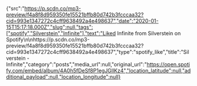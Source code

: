{"src":"https://p.scdn.co/mp3-preview/f4a8f8d959350fe15521bffb80d742b3fcccaa32?cid=993e1347272c4cff9638492a4e498637","date":"2020-01-15T15:17:18.000Z","slug":null,"tags":["spotify","Silverstein","Infinite"],"text":"Liked Infinite from Silverstein on Spotify\n\nhttps://p.scdn.co/mp3-preview/f4a8f8d959350fe15521bffb80d742b3fcccaa32?cid=993e1347272c4cff9638492a4e498637","type":"spotify_like","title":"Silverstein - Infinite","category":"posts","media_url":null,"original_url":"https://open.spotify.com/embed/album/4A0h5fDeSf8P1egJGllKz4","location_latitude":null,"additional_payload":null,"location_longitude":null}